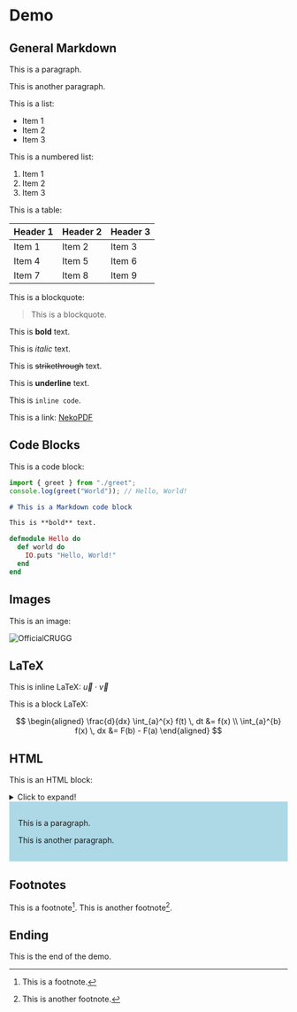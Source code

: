 # Demo

## General Markdown

This is a paragraph.

This is another paragraph.

This is a list:

- Item 1
- Item 2
- Item 3

This is a numbered list:

1. Item 1
2. Item 2
3. Item 3

This is a table:

| Header 1 | Header 2 | Header 3 |
| -------- | -------- | -------- |
| Item 1   | Item 2   | Item 3   |
| Item 4   | Item 5   | Item 6   |
| Item 7   | Item 8   | Item 9   |

This is a blockquote:

> This is a blockquote.

This is **bold** text.

This is _italic_ text.

This is ~~strikethrough~~ text.

This is **underline** text.

This is `inline code`.

This is a link: [NekoPDF](https://github.com/OfficialCRUGG/nekopdf)

## Code Blocks

This is a code block:

```ts
import { greet } from "./greet";
console.log(greet("World")); // Hello, World!
```

```md
# This is a Markdown code block

This is **bold** text.
```

```elixir
defmodule Hello do
  def world do
    IO.puts "Hello, World!"
  end
end
```

## Images

This is an image:

![OfficialCRUGG](https://github.com/OfficialCRUGG.png)

## LaTeX

This is inline LaTeX: $\vec{u} \cdot \vec{v}$

This is a block LaTeX:

$$
\begin{aligned}
\frac{d}{dx} \int_{a}^{x} f(t) \, dt &= f(x) \\
\int_{a}^{b} f(x) \, dx &= F(b) - F(a)
\end{aligned}
$$

## HTML

This is an HTML block:

<details>
  <summary>Click to expand!</summary>
  <p>This is a paragraph.</p>
  <p>This is another paragraph.</p>
</details>

<div style="background-color: lightblue; padding: 1rem;">
  <p>This is a paragraph.</p>
  <p>This is another paragraph.</p>
</div>

## Footnotes

This is a footnote[^1]. This is another footnote[^2].

## Ending

This is the end of the demo.

[^1]: This is a footnote.
[^2]: This is another footnote.

